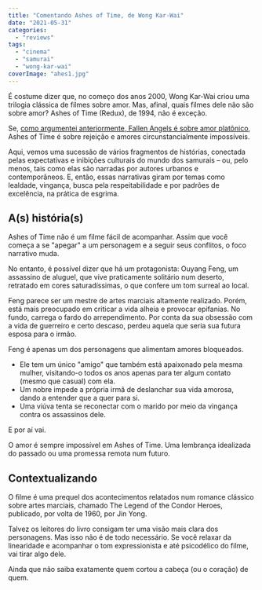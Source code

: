 ```yaml
---
title: "Comentando Ashes of Time, de Wong Kar-Wai"
date: "2021-05-31"
categories: 
  - "reviews"
tags: 
  - "cinema"
  - "samurai"
  - "wong-kar-wai"
coverImage: "ahes1.jpg"
---
```


É costume dizer que, no começo dos anos 2000, Wong Kar-Wai criou uma trilogia clássica de filmes sobre amor. Mas, afinal, quais filmes dele não são sobre amor? Ashes of Time (Redux), de 1994, não é exceção.

Se, [como argumentei anteriormente, Fallen Angels é sobre amor platônico](https://eduf.me/comentando-fallen-angels/ "Comentário sobre Fallen Angels"), Ashes of Time é sobre rejeição e amores circunstancialmente impossíveis.

Aqui, vemos uma sucessão de vários fragmentos de histórias, conectada pelas expectativas e inibições culturais do mundo dos samurais – ou, pelo menos, tais como elas são narradas por autores urbanos e contemporâneos. E, então, essas narrativas giram por temas como lealdade, vingança, busca pela respeitabilidade e por padrões de excelência, na prática de esgrima.

## A(s) história(s)

Ashes of Time não é um filme fácil de acompanhar. Assim que você começa a se "apegar" a um personagem e a seguir seus conflitos, o foco narrativo muda.

No entanto, é possível dizer que há um protagonista: Ouyang Feng, um assassino de aluguel, que vive praticamente solitário num deserto, retratado em cores saturadíssimas, o que confere um tom surreal ao local.

Feng parece ser um mestre de artes marciais altamente realizado. Porém, está mais preocupado em criticar a vida alheia e provocar epifanias. No fundo, carrega o fardo do arrependimento. Por conta da sua obsessão com a vida de guerreiro e certo descaso, perdeu aquela que seria sua futura esposa para o irmão.

Feng é apenas um dos personagens que alimentam amores bloqueados.

- Ele tem um único "amigo" que também está apaixonado pela mesma mulher, visitando-o todos os anos apenas para ter algum contato (mesmo que casual) com ela.
- Um nobre impede a própria irmã de deslanchar sua vida amorosa, dando a entender que a quer para si.
- Uma viúva tenta se reconectar com o marido por meio da vingança contra os assassinos dele.

E por aí vai.

O amor é sempre impossível em Ashes of Time. Uma lembrança idealizada do passado ou uma promessa remota num futuro.

## Contextualizando

O filme é uma prequel dos acontecimentos relatados num romance clássico sobre artes marciais, chamado The Legend of the Condor Heroes, publicado, por volta de 1960, por Jin Yong.

Talvez os leitores do livro consigam ter uma visão mais clara dos personagens. Mas isso não é de todo necessário. Se você relaxar da linearidade e acompanhar o tom expressionista e até psicodélico do filme, vai tirar algo dele.

Ainda que não saiba exatamente quem cortou a cabeça (ou o coração) de quem.
